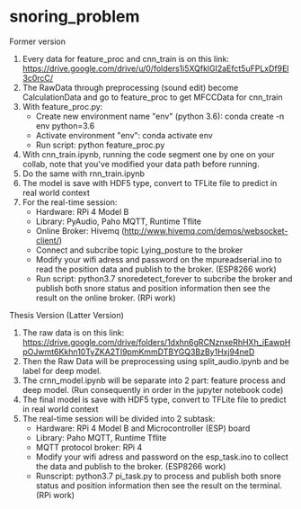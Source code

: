 # snoring_problem

Former version
1. Every data for feature_proc and cnn_train is on this link: https://drive.google.com/drive/u/0/folders1i5XQfklGI2aEfct5uFPLxDf9El3c0rcC/
2. The RawData through preprocessing (sound edit) become CalculationData and go to feature_proc to get MFCCData for cnn_train
3. With feature_proc.py:
   + Create new environment name "env" (python 3.6): conda create -n env python=3.6
   + Activate environment "env": conda activate env
   + Run script: python feature_proc.py
4. With cnn_train.ipynb, running the code segment one by one on your collab, note that you've modified your data path before running.
5. Do the same with rnn_train.ipynb
6. The model is save with HDF5 type, convert to TFLite file to predict in real world context
7. For the real-time session: 
   + Hardware: RPi 4 Model B
   + Library: PyAudio, Paho MQTT, Runtime Tflite
   + Online Broker: Hivemq (http://www.hivemq.com/demos/websocket-client/)
   + Connect and subcribe topic Lying_posture to the broker
   + Modify your wifi adress and password on the mpureadserial.ino to read the position data and publish to the broker. (ESP8266 work)
   + Run script: python3.7 snoredetect_forever to subcribe the broker and publish both snore status and position information then see the result on the online broker. (RPi work)

Thesis Version (Latter Version)
1. The raw data is on this link: https://drive.google.com/drive/folders/1dxhn6gRCNznxeRhHXh_iEawpHpOJwmt6Kkhn10TyZKA2TI9pmKmmDTBYGQ3BzBy1Hxj94neD
2. Then the Raw Data will be preprocessing using split_audio.ipynb and be label for deep model.
3. The crnn_model.ipynb will be separate into 2 part: feature process and deep model. (Run consequently in order in the jupyter notebook code)
4. The final model is save with HDF5 type, convert to TFLite file to predict in real world context
5. The real-time session will be divided into 2 subtask:
    + Hardware: RPi 4 Model B and Microcontroller (ESP) board
    + Library: Paho MQTT, Runtime Tflite
    + MQTT protocol broker: RPi 4
    + Modify your wifi adress and password on the esp_task.ino to collect the data and publish to the broker. (ESP8266 work)
    + Runscript: python3.7 pi_task.py to process and publish both snore status and position information then see the result on the terminal. (RPi work)
